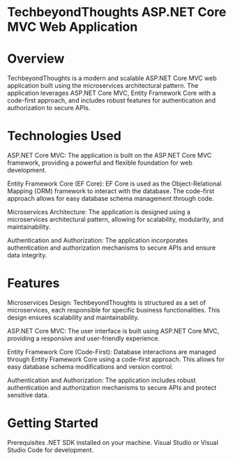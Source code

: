 # TechbeyondThoughts ASP.NET Core MVC Web Application
# Overview
TechbeyondThoughts is a modern and scalable ASP.NET Core MVC web application built using the microservices architectural pattern. The application leverages ASP.NET Core MVC, Entity Framework Core with a code-first approach, and includes robust features for authentication and authorization to secure APIs.

# Technologies Used
ASP.NET Core MVC: The application is built on the ASP.NET Core MVC framework, providing a powerful and flexible foundation for web development.

Entity Framework Core (EF Core): EF Core is used as the Object-Relational Mapping (ORM) framework to interact with the database. The code-first approach allows for easy database schema management through code.

Microservices Architecture: The application is designed using a microservices architectural pattern, allowing for scalability, modularity, and maintainability.

Authentication and Authorization: The application incorporates authentication and authorization mechanisms to secure APIs and ensure data integrity.

# Features
Microservices Design: TechbeyondThoughts is structured as a set of microservices, each responsible for specific business functionalities. This design ensures scalability and maintainability.

ASP.NET Core MVC: The user interface is built using ASP.NET Core MVC, providing a responsive and user-friendly experience.

Entity Framework Core (Code-First): Database interactions are managed through Entity Framework Core using a code-first approach. This allows for easy database schema modifications and version control.

Authentication and Authorization: The application includes robust authentication and authorization mechanisms to secure APIs and protect sensitive data.

# Getting Started
Prerequisites
.NET SDK installed on your machine.
Visual Studio or Visual Studio Code for development.
